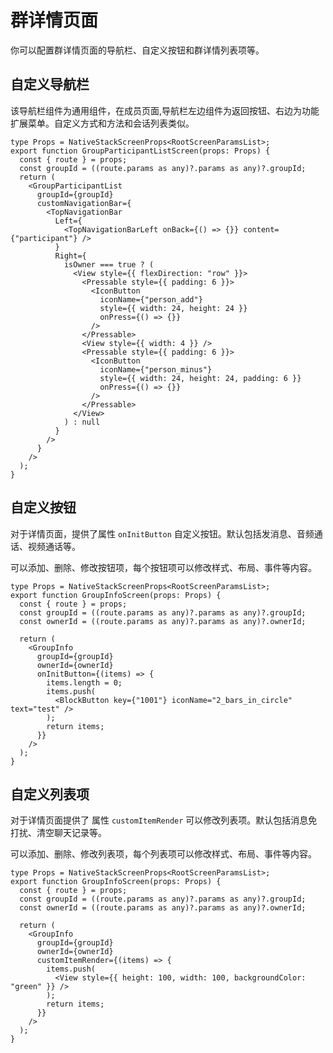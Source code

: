 # 群详情页面

你可以配置群详情页面的导航栏、自定义按钮和群详情列表项等。

<ImageGallery>
  <ImageItem src="/images/uikit/chatuikit/ios/custom_group_details.png" title="群详情页面" />
</ImageGallery>

## 自定义导航栏

该导航栏组件为通用组件，在成员页面,导航栏左边组件为返回按钮、右边为功能扩展菜单。自定义方式和方法和会话列表类似。

```tsx
type Props = NativeStackScreenProps<RootScreenParamsList>;
export function GroupParticipantListScreen(props: Props) {
  const { route } = props;
  const groupId = ((route.params as any)?.params as any)?.groupId;
  return (
    <GroupParticipantList
      groupId={groupId}
      customNavigationBar={
        <TopNavigationBar
          Left={
            <TopNavigationBarLeft onBack={() => {}} content={"participant"} />
          }
          Right={
            isOwner === true ? (
              <View style={{ flexDirection: "row" }}>
                <Pressable style={{ padding: 6 }}>
                  <IconButton
                    iconName={"person_add"}
                    style={{ width: 24, height: 24 }}
                    onPress={() => {}}
                  />
                </Pressable>
                <View style={{ width: 4 }} />
                <Pressable style={{ padding: 6 }}>
                  <IconButton
                    iconName={"person_minus"}
                    style={{ width: 24, height: 24, padding: 6 }}
                    onPress={() => {}}
                  />
                </Pressable>
              </View>
            ) : null
          }
        />
      }
    />
  );
}
```

## 自定义按钮

对于详情页面，提供了属性 `onInitButton` 自定义按钮。默认包括发消息、音频通话、视频通话等。

可以添加、删除、修改按钮项，每个按钮项可以修改样式、布局、事件等内容。

```tsx
type Props = NativeStackScreenProps<RootScreenParamsList>;
export function GroupInfoScreen(props: Props) {
  const { route } = props;
  const groupId = ((route.params as any)?.params as any)?.groupId;
  const ownerId = ((route.params as any)?.params as any)?.ownerId;

  return (
    <GroupInfo
      groupId={groupId}
      ownerId={ownerId}
      onInitButton={(items) => {
        items.length = 0;
        items.push(
          <BlockButton key={"1001"} iconName="2_bars_in_circle" text="test" />
        );
        return items;
      }}
    />
  );
}
```

## 自定义列表项

对于详情页面提供了 属性 `customItemRender` 可以修改列表项。默认包括消息免打扰、清空聊天记录等。

可以添加、删除、修改列表项，每个列表项可以修改样式、布局、事件等内容。

```tsx
type Props = NativeStackScreenProps<RootScreenParamsList>;
export function GroupInfoScreen(props: Props) {
  const { route } = props;
  const groupId = ((route.params as any)?.params as any)?.groupId;
  const ownerId = ((route.params as any)?.params as any)?.ownerId;

  return (
    <GroupInfo
      groupId={groupId}
      ownerId={ownerId}
      customItemRender={(items) => {
        items.push(
          <View style={{ height: 100, width: 100, backgroundColor: "green" }} />
        );
        return items;
      }}
    />
  );
}
```

